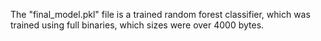 The "final_model.pkl" file is a trained random forest classifier, which was trained using full binaries, which sizes were over 4000 bytes.
